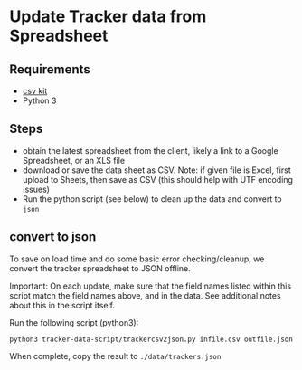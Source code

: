 # Update Tracker data from Spreadsheet

## Requirements
* [csv kit](https://csvkit.readthedocs.io/en/latest/)
* Python 3

## Steps
- obtain the latest spreadsheet from the client, likely a link to a Google Spreadsheet, or an XLS file
- download or save the data sheet as CSV. Note: if given file is Excel, first upload to Sheets, then save as CSV (this should help with UTF encoding issues)
- Run the python script (see below) to clean up the data and convert to `json`

## convert to json

To save on load time and do some basic error checking/cleanup, we convert the tracker spreadsheet to JSON offline. 

Important: On each update, make sure that the field names listed within this script match the field names above, and in the data. See additional notes about this in the script itself. 

Run the following script (python3):
```
python3 tracker-data-script/trackercsv2json.py infile.csv outfile.json
```

When complete, copy the result to `./data/trackers.json`

